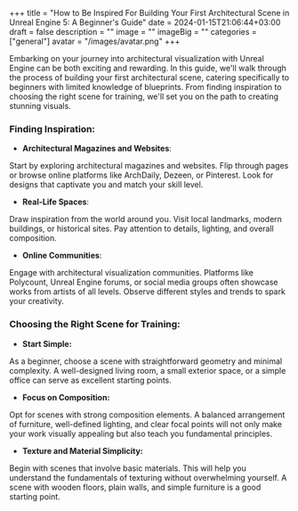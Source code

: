 +++
title = "How to Be Inspired For Building Your First Architectural Scene in Unreal Engine 5: A Beginner's Guide"
date = 2024-01-15T21:06:44+03:00
draft = false
description = ""
image = ""
imageBig = ""
categories = ["general"]
avatar = "/images/avatar.png"
+++

Embarking on your journey into architectural visualization with Unreal Engine can be both exciting and rewarding. In this guide, we'll walk through the process of building your first architectural scene, catering specifically to beginners with limited knowledge of blueprints. From finding inspiration to choosing the right scene for training, we'll set you on the path to creating stunning visuals.

### Finding Inspiration:

- **Architectural Magazines and Websites**:

Start by exploring architectural magazines and websites. Flip through pages or browse online platforms like ArchDaily, Dezeen, or Pinterest. Look for designs that captivate you and match your skill level.

- **Real-Life Spaces**:

Draw inspiration from the world around you. Visit local landmarks, modern buildings, or historical sites. Pay attention to details, lighting, and overall composition.

- **Online Communities**:

Engage with architectural visualization communities. Platforms like Polycount, Unreal Engine forums, or social media groups often showcase works from artists of all levels. Observe different styles and trends to spark your creativity.

### Choosing the Right Scene for Training:

- **Start Simple:**

As a beginner, choose a scene with straightforward geometry and minimal complexity. A well-designed living room, a small exterior space, or a simple office can serve as excellent starting points.

- **Focus on Composition:**

Opt for scenes with strong composition elements. A balanced arrangement of furniture, well-defined lighting, and clear focal points will not only make your work visually appealing but also teach you fundamental principles.

- **Texture and Material Simplicity:**

Begin with scenes that involve basic materials. This will help you understand the fundamentals of texturing without overwhelming yourself. A scene with wooden floors, plain walls, and simple furniture is a good starting point.
